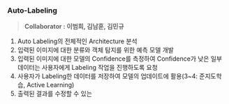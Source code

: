 ### Auto-Labeling

> **Collaborator : 이범희, 김남훈, 김민규**

1. Auto Labeling의 전체적인 Architecture 분석
2. 입력된 이미지에 대한 분류와 객체 탐지를 위한 예측 모델 개발
3. 입력된 이미지에 대한 모델의 Confidence를 측정하여 Confidence가 낮은 일부 데이터는 사용자에게 Labeling 작업을 진행하도록 요청
4. 사용자가 Labeling한 데이터를 저장하여 모델의 업데이트에 활용(3~4: 준지도학습, Active Learning)
5. 출력된 결과를 수정할 수 있는 
